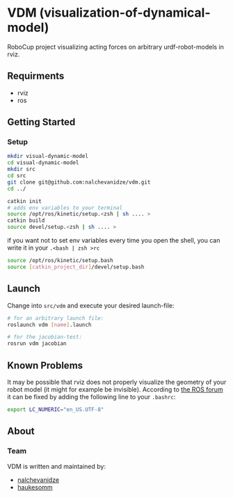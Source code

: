 # VDM (visualization-of-dynamical-model)

RoboCup project visualizing acting forces on arbitrary urdf-robot-models in
rviz.

## Requirments

- rviz
- ros

## Getting Started

### Setup

```zsh
mkdir visual-dynamic-model
cd visual-dynamic-model
mkdir src
cd src
git clone git@github.com:nalchevanidze/vdm.git
cd ../

catkin init
# adds env variables to your terminal
source /opt/ros/kinetic/setup.<zsh | sh .... >
catkin build
source devel/setup.<zsh | sh .... >
```

if you want not to set env variables every time you open the shell, you can write it in your `.<bash | zsh >rc`

```bash
source /opt/ros/kinetic/setup.bash
source [catkin_project_dir]/devel/setup.bash
```

## Launch

Change into `src/vdm` and execute your desired launch-file:

```bash
# for an arbitrary launch file:
roslaunch vdm [name].launch

# for the jacobian-test:
rosrun vdm jacobian
```

## Known Problems

It may be possible that rviz does not properly visualize the geometry of your
robot model (it might for example be invisible).
According to [the ROS forum](https://answers.ros.org/question/271357/rviz-doesnt-show-any-shape/) it can be fixed by adding the following line to your `.bashrc`:

```bash
export LC_NUMERIC="en_US.UTF-8"
```

## About

### Team

VDM is written and maintained by:

- [nalchevanidze](https://github.com/nalchevanidze)
- [haukesomm](https://github.com/haukesomm)

